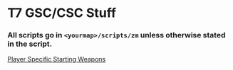 # T7 GSC/CSC Stuff
### All scripts go in `<yourmap>/scripts/zm` unless otherwise stated in the script.

[Player Specific Starting Weapons](https://github.com/shidouri/t7gscsc/blob/main/_zm_player_start_weapon.gsc)
